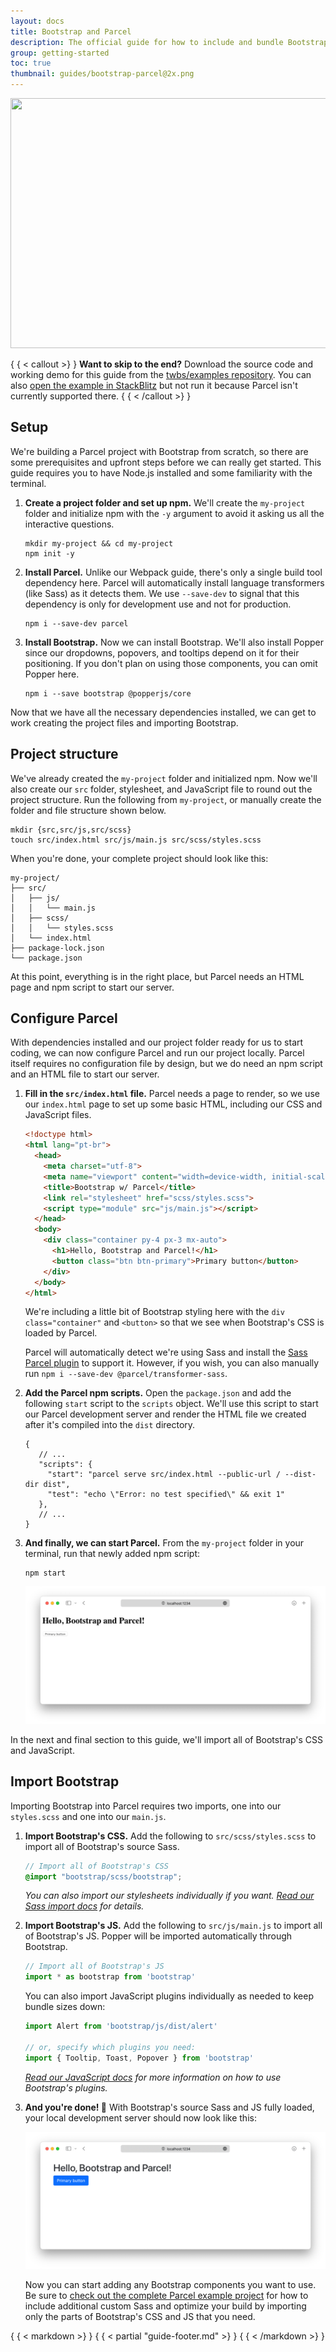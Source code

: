 ```yaml
---
layout: docs
title: Bootstrap and Parcel
description: The official guide for how to include and bundle Bootstrap's CSS and JavaScript in your project using Parcel.
group: getting-started
toc: true
thumbnail: guides/bootstrap-parcel@2x.png
---
```


<img class="d-block mx-auto mb-4 img-fluid rounded-3" srcset="/docs/{ { < param docs_version >} }/assets/img/guides/bootstrap-parcel.png, /docs/{ { < param docs_version >} }/assets/img/guides/bootstrap-parcel@2x.png 2x" src="/docs/{ { < param docs_version >} }/assets/img/guides/bootstrap-parcel.png" width="800" height="400" alt="">

{ { < callout >} }
**Want to skip to the end?** Download the source code and working demo for this
guide from
the [twbs/examples repository](https://github.com/twbs/examples/tree/main/parcel).
You can
also [open the example in StackBlitz](https://stackblitz.com/github/twbs/examples/tree/main/parcel?file=index.html)
but not run it because Parcel isn't currently supported there.
{ { < /callout >} }

## Setup

We're building a Parcel project with Bootstrap from scratch, so there are some
prerequisites and upfront steps before we can really get started. This guide
requires you to have Node.js installed and some familiarity with the terminal.

1. **Create a project folder and set up npm.** We'll create the `my-project`
   folder and initialize npm with the `-y` argument to avoid it asking us all
   the interactive questions.

   ```shell
   mkdir my-project && cd my-project
   npm init -y
   ```

2. **Install Parcel.** Unlike our Webpack guide, there's only a single build
   tool dependency here. Parcel will automatically install language
   transformers (like Sass) as it detects them. We use `--save-dev` to signal
   that this dependency is only for development use and not for production.

   ```shell
   npm i --save-dev parcel
   ```

3. **Install Bootstrap.** Now we can install Bootstrap. We'll also install
   Popper since our dropdowns, popovers, and tooltips depend on it for their
   positioning. If you don't plan on using those components, you can omit Popper
   here.

   ```shell
   npm i --save bootstrap @popperjs/core
   ```

Now that we have all the necessary dependencies installed, we can get to work
creating the project files and importing Bootstrap.

## Project structure

We've already created the `my-project` folder and initialized npm. Now we'll
also create our `src` folder, stylesheet, and JavaScript file to round out the
project structure. Run the following from `my-project`, or manually create the
folder and file structure shown below.

```shell
mkdir {src,src/js,src/scss}
touch src/index.html src/js/main.js src/scss/styles.scss
```

When you're done, your complete project should look like this:

```text
my-project/
├── src/
│   ├── js/
│   │   └── main.js
│   ├── scss/
│   │   └── styles.scss
│   └── index.html
├── package-lock.json
└── package.json
```

At this point, everything is in the right place, but Parcel needs an HTML page
and npm script to start our server.

## Configure Parcel

With dependencies installed and our project folder ready for us to start coding,
we can now configure Parcel and run our project locally. Parcel itself requires
no configuration file by design, but we do need an npm script and an HTML file
to start our server.

1. **Fill in the `src/index.html` file.** Parcel needs a page to render, so we
   use our `index.html` page to set up some basic HTML, including our CSS and
   JavaScript files.

   ```html
   <!doctype html>
   <html lang="pt-br">
     <head>
       <meta charset="utf-8">
       <meta name="viewport" content="width=device-width, initial-scale=1">
       <title>Bootstrap w/ Parcel</title>
       <link rel="stylesheet" href="scss/styles.scss">
       <script type="module" src="js/main.js"></script>
     </head>
     <body>
       <div class="container py-4 px-3 mx-auto">
         <h1>Hello, Bootstrap and Parcel!</h1>
         <button class="btn btn-primary">Primary button</button>
       </div>
     </body>
   </html>
   ```

   We're including a little bit of Bootstrap styling here with the
   `div class="container"` and `<button>` so that we see when Bootstrap's CSS is
   loaded by Parcel.

   Parcel will automatically detect we're using Sass and install
   the [Sass Parcel plugin](https://parceljs.org/languages/sass/) to support it.
   However, if you wish, you can also manually run
   `npm i --save-dev @parcel/transformer-sass`.

2. **Add the Parcel npm scripts.** Open the `package.json` and add the following
   `start` script to the `scripts` object. We'll use this script to start our
   Parcel development server and render the HTML file we created after it's
   compiled into the `dist` directory.

   ```javascripton
   {
      // ...
      "scripts": {
        "start": "parcel serve src/index.html --public-url / --dist-dir dist",
        "test": "echo \"Error: no test specified\" && exit 1"
      },
      // ...
   }
   ```

3. **And finally, we can start Parcel.** From the `my-project` folder in your
   terminal, run that newly added npm script:

   ```shell
   npm start
   ```

   ![Parcel dev server running](/assets/img/guides/parcel-dev-server.png)

In the next and final section to this guide, we'll import all of Bootstrap's CSS
and JavaScript.

## Import Bootstrap

Importing Bootstrap into Parcel requires two imports, one into our `styles.scss`
and one into our `main.js`.

1. **Import Bootstrap's CSS.** Add the following to `src/scss/styles.scss` to
   import all of Bootstrap's source Sass.

   ```scss
   // Import all of Bootstrap's CSS
   @import "bootstrap/scss/bootstrap";
   ```

   *You can also import our stylesheets individually if you
   want. [Read our Sass import docs](   /customize/sass.md#importing) for details.*

2. **Import Bootstrap's JS.** Add the following to `src/js/main.js` to import
   all of Bootstrap's JS. Popper will be imported automatically through
   Bootstrap.

   <!-- eslint-skip -->
   ```javascript
   // Import all of Bootstrap's JS
   import * as bootstrap from 'bootstrap'
   ```

   You can also import JavaScript plugins individually as needed to keep bundle
   sizes down:

   <!-- eslint-skip -->
   ```javascript
   import Alert from 'bootstrap/js/dist/alert'

   // or, specify which plugins you need:
   import { Tooltip, Toast, Popover } from 'bootstrap'
   ```

   *[Read our JavaScript docs](/getting-started/javascript/.md)
   for more information on how to use Bootstrap's plugins.*

3. **And you're done! 🎉** With Bootstrap's source Sass and JS fully loaded, your
   local development server should now look like this:

   ![Parcel dev server running with Bootstrap](/assets/img/guides/parcel-dev-server-bootstrap.png)

   Now you can start adding any Bootstrap components you want to use. Be sure
   to [check out the complete Parcel example project](https://github.com/twbs/examples/tree/main/parcel)
   for how to include additional custom Sass and optimize your build by
   importing only the parts of Bootstrap's CSS and JS that you need.

{ { < markdown >} }
{ { < partial "guide-footer.md" >} }
{ { < /markdown >} }
